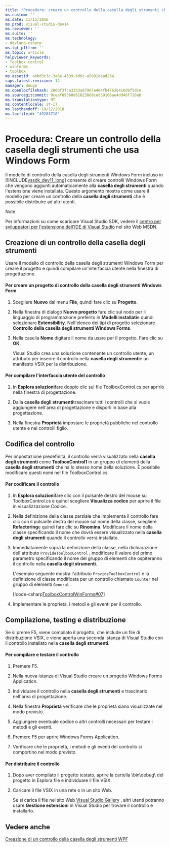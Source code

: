```yaml
---
title: 'Procedura: creare un controllo della casella degli strumenti che usa Windows Form | Microsoft Docs'
ms.custom: ''
ms.date: 11/15/2016
ms.prod: visual-studio-dev14
ms.reviewer: ''
ms.suite: ''
ms.technology:
- devlang-csharp
ms.tgt_pltfrm: ''
ms.topic: article
helpviewer_keywords:
- Toolbox control
- winforms
- toolbox
ms.assetid: abbd3c3c-3a6e-4539-bd6c-a5891dead234
caps.latest.revision: 12
manager: douge
ms.openlocfilehash: 2860f3fca32b3a87967a404fb47626416d9f5dce
ms.sourcegitcommit: 9ceaf69568d61023868ced59108ae4dd46f720ab
ms.translationtype: MT
ms.contentlocale: it-IT
ms.lasthandoff: 10/12/2018
ms.locfileid: "49263718"
---
```

# <a name="how-to-create-a-toolbox-control-that-uses-windows-forms"></a>Procedura: Creare un controllo della casella degli strumenti che usa Windows Form
Il modello di controllo della casella degli strumenti Windows Form incluso in [!INCLUDE[vssdk_dev11_long](../includes/vssdk-dev11-long-md.md)] consente di creare controlli Windows Form che vengono aggiunti automaticamente alla **casella degli strumenti** quando l'estensione viene installata. Questo argomento mostra come usare il modello per creare un controllo della **casella degli strumenti** che è possibile distribuire ad altri utenti.  
  
> [!NOTE]
>  Per informazioni su come scaricare Visual Studio SDK, vedere il [centro per sviluppatori per l'estensione dell'IDE di Visual Studio](http://go.microsoft.com/fwlink/?linkid=121964) nel sito Web MSDN.  
  
## <a name="creating-a-toolbox-control"></a>Creazione di un controllo della casella degli strumenti  
 Usare il modello di controllo della casella degli strumenti Windows Form per creare il progetto e quindi compilare un'interfaccia utente nella finestra di progettazione.  
  
#### <a name="to-create-a-windows-forms-toolbox-control-project"></a>Per creare un progetto di controllo della casella degli strumenti Windows Form  
  
1.  Scegliere **Nuovo** dal menu **File**, quindi fare clic su **Progetto**.  
  
2.  Nella finestra di dialogo **Nuovo progetto** fare clic sul nodo per il linguaggio di programmazione preferito in **Modelli installati**e quindi selezionare **Extensibility**. Nell'elenco dei tipi di progetto selezionare **Controllo della casella degli strumenti Windows Forms**.  
  
3.  Nella casella **Nome** digitare il nome da usare per il progetto. Fare clic su **OK**.  
  
     Visual Studio crea una soluzione contenente un controllo utente, un attributo per inserire il controllo nella **casella degli strumenti**e un manifesto VSIX per la distribuzione.  
  
#### <a name="to-build-the-control-ui"></a>Per compilare l'interfaccia utente del controllo  
  
1.  In **Esplora soluzioni**fare doppio clic sul file ToolboxControl.cs per aprirlo nella finestra di progettazione.  
  
2.  Dalla **casella degli strumenti**trascinare tutti i controlli che si vuole aggiungere nell'area di progettazione e disporli in base alla progettazione.  
  
3.  Nella finestra **Proprietà** impostare le proprietà pubbliche nel controllo utente e nei controlli figlio.  
  
## <a name="coding-the-control"></a>Codifica del controllo  
 Per impostazione predefinita, il controllo verrà visualizzato nella **casella degli strumenti** come **ToolboxControl1** in un gruppo di elementi della **casella degli strumenti** che ha lo stesso nome della soluzione. È possibile modificare questi nomi nel file ToolboxControl.cs.  
  
#### <a name="to-code-the-control"></a>Per codificare il controllo  
  
1.  In **Esplora soluzioni**fare clic con il pulsante destro del mouse su ToolboxControl.cs e quindi scegliere **Visualizza codice** per aprire il file in visualizzazione Codice.  
  
2.  Nella definizione della classe parziale che implementa il controllo fare clic con il pulsante destro del mouse sul nome della classe, scegliere **Refactoring**e quindi fare clic su **Rinomina**. Modificare il nome della classe specificando il nome che dovrà essere visualizzato nella **casella degli strumenti** quando il controllo verrà installato.  
  
3.  Immediatamente sopra la definizione della classe, nella dichiarazione dell'attributo `ProvideToolboxControl` , modificare il valore del primo parametro specificando il nome del gruppo di elementi che ospiteranno il controllo nella **casella degli strumenti**.  
  
     L'esempio seguente mostra l'attributo `ProvideToolboxControl` e la definizione di classe modificata per un controllo chiamato `Counter` nel gruppo di elementi `General` .  
  
     [!code-csharp[ToolboxControlWinForms#07](../snippets/csharp/VS_Snippets_VSSDK/toolboxcontrolwinforms/cs/toolboxcontrol.cs#07)]  
  
4.  Implementare le proprietà, i metodi e gli eventi per il controllo.  
  
## <a name="building-testing-and-deployment"></a>Compilazione, testing e distribuzione  
 Se si preme F5, viene compilato il progetto, che include un file di distribuzione VSIX, e viene aperta una seconda istanza di Visual Studio con il controllo installato nella **casella degli strumenti**.  
  
#### <a name="to-build-and-test-the-control"></a>Per compilare e testare il controllo  
  
1.  Premere F5.  
  
2.  Nella nuova istanza di Visual Studio creare un progetto Windows Forms Application.  
  
3.  Individuare il controllo nella **casella degli strumenti** e trascinarlo nell'area di progettazione.  
  
4.  Nella finestra **Proprietà** verificare che le proprietà siano visualizzate nel modo previsto.  
  
5.  Aggiungere eventuale codice o altri controlli necessari per testare i metodi e gli eventi.  
  
6.  Premere F5 per aprire Windows Forms Application.  
  
7.  Verificare che le proprietà, i metodi e gli eventi del controllo si comportino nel modo previsto.  
  
#### <a name="to-deploy-the-control"></a>Per distribuire il controllo  
  
1.  Dopo aver compilato il progetto testato, aprire la cartella \bin\debug\ del progetto in Esplora file e individuare il file VSIX.  
  
2.  Caricare il file VSIX in una rete o in un sito Web.  
  
     Se si carica il file nel sito Web [Visual Studio Gallery](http://go.microsoft.com/fwlink/?LinkID=123847) , altri utenti potranno usare **Gestione estensioni** in Visual Studio per trovare il controllo e installarlo.  
  
## <a name="see-also"></a>Vedere anche  
 [Creazione di un controllo della casella degli strumenti WPF](../extensibility/creating-a-wpf-toolbox-control.md)